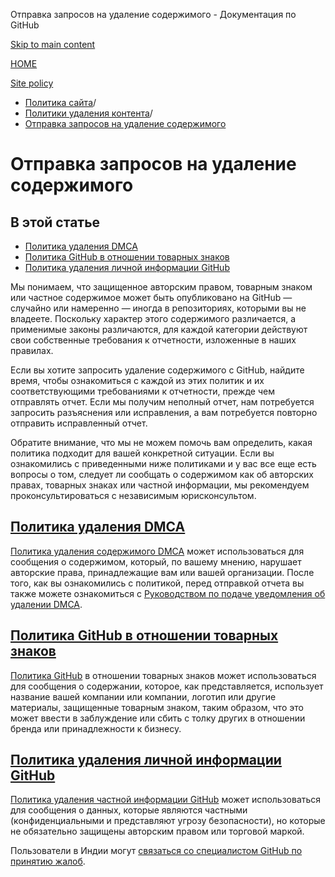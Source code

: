 Отправка запросов на удаление содержимого - Документация по GitHub

[Skip to main content](#main-content)

[HOME](/ru)

[Site policy](/ru/site-policy)

* [Политика сайта](/ru/site-policy)/
* [Политики удаления контента](/ru/site-policy/content-removal-policies)/
* [Отправка запросов на удаление содержимого](/ru/site-policy/content-removal-policies/submitting-content-removal-requests)

Отправка запросов на удаление содержимого
==========

В этой статье
----------

* [Политика удаления DMCA](#dmca-takedown-policy)
* [Политика GitHub в отношении товарных знаков](#github-trademark-policy)
* [Политика удаления личной информации GitHub](#github-private-information-removal-policy)

Мы понимаем, что защищенное авторским правом, товарным знаком или частное содержимое может быть опубликовано на GitHub — случайно или намеренно — иногда в репозиториях, которыми вы не владеете. Поскольку характер этого содержимого различается, а применимые законы различаются, для каждой категории действуют свои собственные требования к отчетности, изложенные в наших правилах.

Если вы хотите запросить удаление содержимого с GitHub, найдите время, чтобы ознакомиться с каждой из этих политик и их соответствующими требованиями к отчетности, прежде чем отправлять отчет. Если мы получим неполный отчет, нам потребуется запросить разъяснения или исправления, а вам потребуется повторно отправить исправленный отчет.

Обратите внимание, что мы не можем помочь вам определить, какая политика подходит для вашей конкретной ситуации. Если вы ознакомились с приведенными ниже политиками и у вас все еще есть вопросы о том, следует ли сообщать о содержимом как об авторских правах, товарных знаках или частной информации, мы рекомендуем проконсультироваться с независимым юрисконсультом.

[Политика удаления DMCA](#dmca-takedown-policy)
----------

[Политика удаления содержимого DMCA](/ru/site-policy/content-removal-policies/dmca-takedown-policy) может использоваться для сообщения о содержимом, который, по вашему мнению, нарушает авторские права, принадлежащие вам или вашей организации. После того, как вы ознакомились с политикой, перед отправкой отчета вы также можете ознакомиться с [Руководством по подаче уведомления об удалении DMCA](/ru/site-policy/content-removal-policies/guide-to-submitting-a-dmca-takedown-notice).

[Политика GitHub в отношении товарных знаков](#github-trademark-policy)
----------

[Политика GitHub](/ru/site-policy/content-removal-policies/github-trademark-policy) в отношении товарных знаков может использоваться для сообщения о содержании, которое, как представляется, использует название вашей компании или компании, логотип или другие материалы, защищенные товарным знаком, таким образом, что это может ввести в заблуждение или сбить с толку других в отношении бренда или принадлежности к бизнесу.

[Политика удаления личной информации GitHub](#github-private-information-removal-policy)
----------

[Политика удаления частной информации GitHub](/ru/site-policy/content-removal-policies/github-private-information-removal-policy) может использоваться для сообщения о данных, которые являются частными (конфиденциальными и представляют угрозу безопасности), но которые не обязательно защищены авторским правом или торговой маркой.

Пользователи в Индии могут [связаться со специалистом GitHub по принятию жалоб](https://support.github.com/contact/india-grievance-officer).
